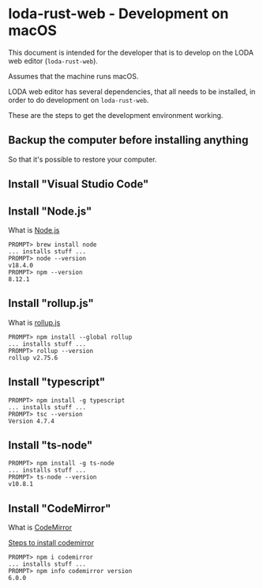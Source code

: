 # loda-rust-web - Development on macOS

This document is intended for the developer that is to develop on the LODA web editor (`loda-rust-web`).

Assumes that the machine runs macOS.

LODA web editor has several dependencies, that all needs to be installed, in order to do development on `loda-rust-web`.

These are the steps to get the development environment working.


## Backup the computer before installing anything

So that it's possible to restore your computer.


## Install "Visual Studio Code"


## Install "Node.js"

What is [Node.js](https://en.wikipedia.org/wiki/Node.js)

```
PROMPT> brew install node
... installs stuff ...
PROMPT> node --version
v18.4.0
PROMPT> npm --version
8.12.1
```


## Install "rollup.js"

What is [rollup.js](https://rollupjs.org/guide/en/)

```
PROMPT> npm install --global rollup
... installs stuff ...
PROMPT> rollup --version
rollup v2.75.6
```


## Install "typescript"

```
PROMPT> npm install -g typescript
... installs stuff ...
PROMPT> tsc --version
Version 4.7.4
```


## Install "ts-node"

```
PROMPT> npm install -g ts-node
... installs stuff ...
PROMPT> ts-node --version
v10.8.1
```


## Install "CodeMirror"

What is [CodeMirror](https://codemirror.net)

[Steps to install codemirror](https://www.npmjs.com/package/codemirror)

```
PROMPT> npm i codemirror
... installs stuff ...
PROMPT> npm info codemirror version
6.0.0
```

